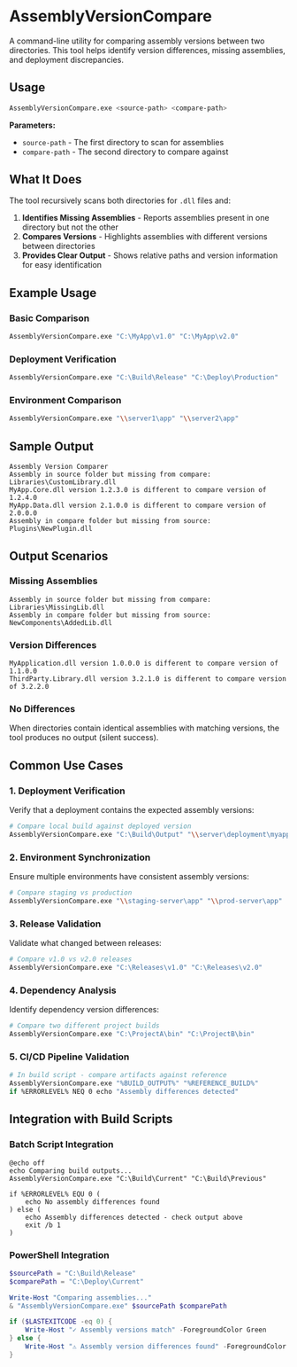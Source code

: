 # AssemblyVersionCompare

A command-line utility for comparing assembly versions between two directories. This tool helps identify version differences, missing assemblies, and deployment discrepancies.

## Usage

```bash
AssemblyVersionCompare.exe <source-path> <compare-path>
```

**Parameters:**
- `source-path` - The first directory to scan for assemblies
- `compare-path` - The second directory to compare against

## What It Does

The tool recursively scans both directories for `.dll` files and:

1. **Identifies Missing Assemblies** - Reports assemblies present in one directory but not the other
2. **Compares Versions** - Highlights assemblies with different versions between directories
3. **Provides Clear Output** - Shows relative paths and version information for easy identification

## Example Usage

### Basic Comparison
```bash
AssemblyVersionCompare.exe "C:\MyApp\v1.0" "C:\MyApp\v2.0"
```

### Deployment Verification
```bash
AssemblyVersionCompare.exe "C:\Build\Release" "C:\Deploy\Production"
```

### Environment Comparison
```bash
AssemblyVersionCompare.exe "\\server1\app" "\\server2\app"
```

## Sample Output

```
Assembly Version Comparer
Assembly in source folder but missing from compare: Libraries\CustomLibrary.dll
MyApp.Core.dll version 1.2.3.0 is different to compare version of 1.2.4.0
MyApp.Data.dll version 2.1.0.0 is different to compare version of 2.0.0.0
Assembly in compare folder but missing from source: Plugins\NewPlugin.dll
```

## Output Scenarios

### Missing Assemblies
```
Assembly in source folder but missing from compare: Libraries\MissingLib.dll
Assembly in compare folder but missing from source: NewComponents\AddedLib.dll
```

### Version Differences
```
MyApplication.dll version 1.0.0.0 is different to compare version of 1.1.0.0
ThirdParty.Library.dll version 3.2.1.0 is different to compare version of 3.2.2.0
```

### No Differences
When directories contain identical assemblies with matching versions, the tool produces no output (silent success).

## Common Use Cases

### 1. Deployment Verification
Verify that a deployment contains the expected assembly versions:
```bash
# Compare local build against deployed version
AssemblyVersionCompare.exe "C:\Build\Output" "\\server\deployment\myapp"
```

### 2. Environment Synchronization
Ensure multiple environments have consistent assembly versions:
```bash
# Compare staging vs production
AssemblyVersionCompare.exe "\\staging-server\app" "\\prod-server\app"
```

### 3. Release Validation
Validate what changed between releases:
```bash
# Compare v1.0 vs v2.0 releases
AssemblyVersionCompare.exe "C:\Releases\v1.0" "C:\Releases\v2.0"
```

### 4. Dependency Analysis
Identify dependency version differences:
```bash
# Compare two different project builds
AssemblyVersionCompare.exe "C:\ProjectA\bin" "C:\ProjectB\bin"
```

### 5. CI/CD Pipeline Validation
```bash
# In build script - compare artifacts against reference
AssemblyVersionCompare.exe "%BUILD_OUTPUT%" "%REFERENCE_BUILD%"
if %ERRORLEVEL% NEQ 0 echo "Assembly differences detected"
```

## Integration with Build Scripts

### Batch Script Integration
```batch
@echo off
echo Comparing build outputs...
AssemblyVersionCompare.exe "C:\Build\Current" "C:\Build\Previous"

if %ERRORLEVEL% EQU 0 (
    echo No assembly differences found
) else (
    echo Assembly differences detected - check output above
    exit /b 1
)
```

### PowerShell Integration
```powershell
$sourcePath = "C:\Build\Release"
$comparePath = "C:\Deploy\Current"

Write-Host "Comparing assemblies..."
& "AssemblyVersionCompare.exe" $sourcePath $comparePath

if ($LASTEXITCODE -eq 0) {
    Write-Host "✓ Assembly versions match" -ForegroundColor Green
} else {
    Write-Host "⚠ Assembly version differences found" -ForegroundColor Yellow
}
```
